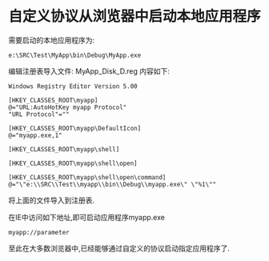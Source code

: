 # 自定义协议从浏览器中启动本地应用程序

需要启动的本地应用程序为:
```
e:\SRC\Test\MyApp\bin\Debug\MyApp.exe
```

编辑注册表导入文件: MyApp_Disk_D.reg 内容如下:
```reg
Windows Registry Editor Version 5.00  

[HKEY_CLASSES_ROOT\myapp]  
@="URL:AutoHotKey myapp Protocol"  
"URL Protocol"=""  

[HKEY_CLASSES_ROOT\myapp\DefaultIcon]  
@="myapp.exe,1"  

[HKEY_CLASSES_ROOT\myapp\shell]  

[HKEY_CLASSES_ROOT\myapp\shell\open]  

[HKEY_CLASSES_ROOT\myapp\shell\open\command]  
@="\"e:\\SRC\\Test\\myapp\\bin\\Debug\\myapp.exe\" \"%1\"" 
```

将上面的文件导入到注册表.


在IE中访问如下地址,即可启动应用程序myapp.exe
```
myapp://parameter
```
至此在大多数浏览器中,已经能够通过自定义的协议启动指定应用程序了.
